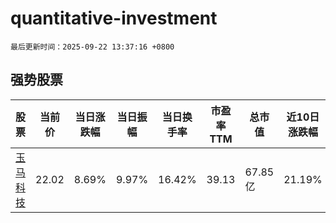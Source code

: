 # quantitative-investment

`最后更新时间：2025-09-22 13:37:16 +0800`

## 强势股票

|股票|当前价|当日涨跌幅|当日振幅|当日换手率|市盈率TTM|总市值|近10日涨跌幅|
|----|----|----|----|----|----|----|----|
|[玉马科技](https://xueqiu.com/S/SZ300993)|22.02|8.69%|9.97%|16.42%|39.13|67.85亿|21.19%|

